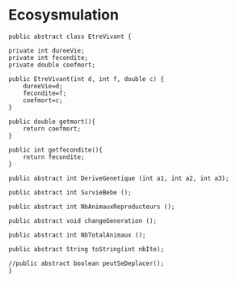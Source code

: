 # Ecosysmulation
	public abstract class EtreVivant {

	private int dureeVie;
	private int fecondite;
	private double coefmort;

	public EtreVivant(int d, int f, double c) {
		dureeVie=d;
	    fecondite=f;
	    coefmort=c;
	}

	public double getmort(){
	    return coefmort;
	}

	public int getfecondite(){
	    return fecondite;
	}

	public abstract int DeriveGenetique (int a1, int a2, int a3);

	public abstract int SurvieBebe ();

	public abstract int NbAnimauxReproducteurs ();

	public abstract void changeGeneration ();

	public abstract int NbTotalAnimaux ();

	public abstract String toString(int nbIte);

	//public abstract boolean peutSeDeplacer();
	}
